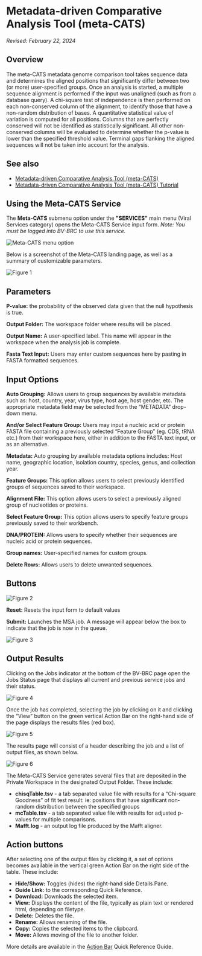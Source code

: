 # Metadata-driven Comparative Analysis Tool (meta-CATS)

*Revised: February 22, 2024*

## Overview
The meta-CATS metadata genome comparison tool takes sequence data and determines the aligned positions that significantly differ between two (or more) user-specified groups. Once an analysis is started, a multiple sequence alignment is performed if the input was unaligned (such as from a database query). A chi-square test of independence is then performed on each non-conserved column of the alignment, to identify those that have a non-random distribution of bases. A quantitative statistical value of variation is computed for all positions. Columns that are perfectly conserved will not be identified as statistically significant. All other non-conserved columns will be evaluated to determine whether the p-value is lower than the specified threshold value. Terminal gaps flanking the aligned sequences will not be taken into account for the analysis.  

## See also
* [Metadata-driven Comparative Analysis Tool (meta-CATS)](https://bv-brc.org/app/MetaCATS)
* [Metadata-driven Comparative Analysis Tool (meta-CATS) Tutorial](/tutorial/metacats/metacats)

## Using the Meta-CATS Service
The **Meta-CATS** submenu option under the **"SERVICES"** main menu (Viral Services category) opens the Meta-CATS Service input form. *Note: You must be logged into BV-BRC to use this service.*

![Meta-CATS menu option](../images/bv_services_menu.png) 

Below is a screenshot of the Meta-CATS landing page, as well as a summary of customizable parameters.  

![Figure 1](../images/metacats_Picture1.png "Figure 1") 

## Parameters

**P-value:** the probability of the observed data given that the null hypothesis is true. 

**Output Folder:** The workspace folder where results will be placed.

**Output Name:** A user-specified label. This name will appear in the workspace when the analysis job is complete.

**Fasta Text Input:** Users may enter custom sequences here by pasting in FASTA formatted sequences. 

## Input Options

**Auto Grouping:** Allows users to group sequences by available metadata such as: host, country, year, virus type, host age, host gender, etc. The appropriate metadata field may be selected from the “METADATA” drop-down menu. 

**And/or Select Feature Group:** Users may input a nucleic acid or protein FASTA file containing a previously selected “Feature Group” (eg. CDS, tRNA etc.) from their workspace here, either in addition to the FASTA text input, or as an alternative.

**Metadata:** Auto grouping by available metadata options includes: Host name, geographic location, isolation country, species, genus, and collection year.

**Feature Groups:** This option allows users to select previously identified groups of sequences saved to their workspace.

**Alignment File:** This option allows users to select a previously aligned group of nucleotides or proteins.

**Select Feature Group:** This option allows users to specify feature groups previously saved to their workbench.

**DNA/PROTEIN:** Allows users to specify whether their sequences are nucleic acid or protein sequences.  

**Group names:** User-specified names for custom groups. 

**Delete Rows:** Allows users to delete unwanted sequences.

## Buttons

![Figure 2](../images/metacats_Picture2.png "Figure 2")

**Reset:** Resets the input form to default values 

**Submit:** Launches the MSA job. A message will appear below the box to indicate that the job is now in the queue. 

![Figure 3](../images/metacats_Picture3.png "Figure 3")

## Output Results

Clicking on the Jobs indicator at the bottom of the BV-BRC page open the Jobs Status page that displays all current and previous service jobs and their status. 

![Figure 4](../images/metacats_Picture4.png "Figure 4")

Once the job has completed, selecting the job by clicking on it and clicking the “View” button on the green vertical Action Bar on the right-hand side of the page displays the results files (red box). 

![Figure 5](../images/metacats_Picture5.png "Figure 5")

The results page will consist of a header describing the job and a list of output files, as shown below. 

![Figure 6](../images/metacats_Picture6.png "Figure 6")

The Meta-CATS Service generates several files that are deposited in the Private Workspace in the designated Output Folder. These include:

* **chisqTable.tsv** - a tab separated value file with results for a “Chi-square Goodness” of fit test result: ie: positions that have significant non-random distribution between the specified groups
* **mcTable.tsv** - a tab separated value file with results for adjusted  p-values for multiple comparisons.
* **Mafft.log** - an output log file produced by the Mafft aligner. 

## Action buttons
After selecting one of the output files by clicking it, a set of options becomes available in the vertical green Action Bar on the right side of the table. These include:

* **Hide/Show:** Toggles (hides) the right-hand side Details Pane.
* **Guide Link:** to the corresponding Quick Reference.
* **Download:** Downloads the selected item.
* **View:** Displays the content of the file, typically as plain text or rendered html, depending on filetype.
* **Delete:** Deletes the file.
* **Rename:** Allows renaming of the file.
* **Copy:** Copies the selected items to the clipboard.
* **Move:** Allows moving of the file to another folder.

More details are available in the [Action Bar](/quick_references/action_bar) Quick Reference Guide.
